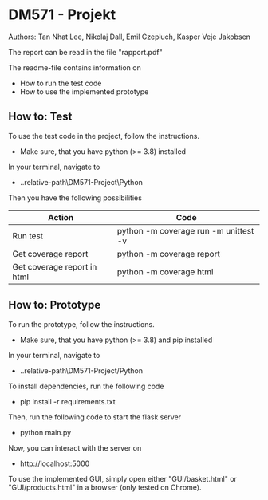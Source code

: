 # DM571 - Projekt

Authors: Tan Nhat Lee, Nikolaj Dall, Emil Czepluch, Kasper Veje Jakobsen

The report can be read in the file "rapport.pdf"

The readme-file contains information on

- How to run the test code
- How to use the implemented prototype

## How to: Test

To use the test code in the project, follow the instructions.

- Make sure, that you have python (>= 3.8) installed

In your terminal, navigate to

- ..relative-path\DM571-Project\Python

Then you have the following possibilities

| Action                      | Code                                  |
| --------------------------- | ------------------------------------- |
| Run test                    | python -m coverage run -m unittest -v |
| Get coverage report         | python -m coverage report             |
| Get coverage report in html | python -m coverage html               |

## How to: Prototype

To run the prototype, follow the instructions.

- Make sure, that you have python (>= 3.8) and pip installed

In your terminal, navigate to

- ..relative-path\DM571-Project/Python

To install dependencies, run the following code

- pip install -r requirements.txt

Then, run the following code to start the flask server

- python main.py

Now, you can interact with the server on

- http://localhost:5000

To use the implemented GUI, simply open either "GUI/basket.html" or "GUI/products.html" in a browser (only tested on Chrome).
